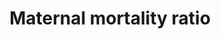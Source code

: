 ---
data_non_statistical: true
goal_meta_link: http://unstats.un.org/sdgs/files/metadata-compilation/Metadata-Goal-3.pdf
graph_title: Maternal mortality ratio
graph_type: null
has_metadata: true
indicator: 3.1.1
indicator_definition: The annual number of female deaths from any cause related to
  or aggravated by pregnancy or its management (excluding accidental or incidental
  causes) during pregnancy and childbirth or within 42 days of termination of pregnancy,
  irrespective of the duration and site of the pregnancy, expressed per 100 000 live
  births, for a specified time period.
indicator_name: Maternal mortality ratio
indicator_sort_order: 03-01-01
indicator_variable: null
layout: indicator
method_of_computation: 'Number of maternal deaths / Number of live births Method of
  measurement The maternal mortality ratio can be calculated by dividing recorded
  (or estimated) maternal deaths by total recorded (or estimated) live births in the
  same period and multiplying by 100 000. Measurement requires information on pregnancy
  status, timing of death (during pregnancy, childbirth, or within 42 days of termination
  of pregnancy), and cause of death. The maternal mortality ratio can be calculated
  directly from data collected through vital registration systems, household surveys
  or other sources. There are often data quality problems, particularly related to
  the underreporting and misclassification of maternal deaths. Therefore, data are
  often adjusted in order to take these data quality issues into account. Because
  maternal mortality is a relatively rare event, large sample sizes are needed if
  household surveys are used to identify recent maternal deaths in the household (e.g.
  last year). This may still result in estimates with large confidence intervals,
  limiting the usefulness for cross_country or over_time comparisons. To reduce sample
  size requirements, the sisterhood method used in the DHS and multiple indicator
  surveys (MICS4) measures maternal mortality by asking respondents about the survival
  of sisters. It should be noted that the sisterhood method results in pregnancy_related
  mortality: regardless of the cause of death, all deaths occurring during pregnancy,
  birth or the six weeks following the termination of the pregnancy are included in
  the numerator of the maternal mortality ratio. Censuses have also included questions
  about maternal deaths with variable success. Reproductive Age Mortality Studies
  (RAMOS) is a special study that uses varied sources, depending on the context, to
  identify all deaths of women of reproductive age and ascertain which of these deaths
  are maternal or pregnancy_ related. Method of estimation For facility data_based
  maternal mortality, the denominator is estimated using population projections. WHO,
  UNICEF, UNFPA, the United Nations Population Division and The World Bank have developed
  a method to adjust existing data in order to take into account these data quality
  issues and ensure the comparability of different data sources. This method involves
  assessment of data for completeness and, where necessary, adjustment for underreporting
  and misclassification of deaths as well as development of estimates through statistical
  modelling for countries with no reliable national level data. Data on maternal mortality
  and other relevant variables are obtained through databases maintained by WHO, the
  United Nations Population Division, UNICEF, and The World Bank. Data available from
  countries varies in terms of source and methods. Given the variability of the sources
  of data, different methods are used for each data source in order to arrive at country
  estimates that are comparable and permit regional and global aggregation. Currently,
  only about one third of all countries/territories have reliable data available and
  do not need additional estimations. For about half of the countries included in
  the estimation process, country_reported estimates of maternal mortality are adjusted
  for the purposes of comparability of the methodologies. For the remainder of countries/territories
  '' those with no appropriate maternal mortality data''__''a statistical model is
  employed to predict maternal mortality levels. However, the calculated point estimates
  with this methodology might not represent the true levels of maternal mortality.
  It is advised to consider the estimates together with the reported uncertainty margins
  within which the true levels are known to lie. Predominant type of statistics: predicted.'
national_geographical_coverage: United States
permalink: /3-1-1/
published: true
reporting_status: notstarted
sdg_goal: 3
source_active_1: true
source_notes_1: null
source_title_1: null
target: By 2030, reduce the global maternal mortality ratio to less than 70 per 100,000
  live births.
target_id: '3.1'
title: Maternal mortality ratio
un_custodial_agency: 'WHO (Partnering Agencies: UNFPA, DESA Population Division, World
  Bank)'
un_designated_tier: '1'
variable_description: null
variable_notes: null
---
